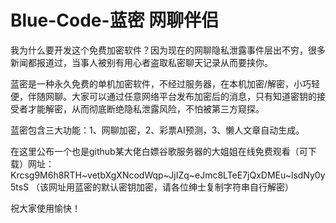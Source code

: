 # Blue-Code-蓝密 网聊伴侣 

我为什么要开发这个免费加密软件？因为现在的网聊隐私泄露事件层出不穷，很多新闻都报道过，当事人被别有用心者盗取私密聊天记录从而要挟你。

蓝密是一种永久免费的单机加密软件，不经过服务器，在本机加密/解密，小巧轻便，伴随网聊。大家可以通过任意网络平台发布加密后的消息，只有知道密钥的接受者才能解密，从而彻底断绝隐私泄露风险，不怕被第三方窥探。

蓝密包含三大功能：1、网聊加密，2、彩票AI预测，3、懒人文章自动生成。

在这里公布一个也是github某大佬白嫖谷歌服务器的大姐姐在线免费观看（可下载）网址：Krcsg9M6h8RTH~vetbXgXNcodWqp~JjIZq~eJmc8LTeE7jQxDMEu~lsdNy0y5tsS
（该网址用蓝密的默认密钥加密，请各位绅士复制字符串自行解密）

祝大家使用愉快！

